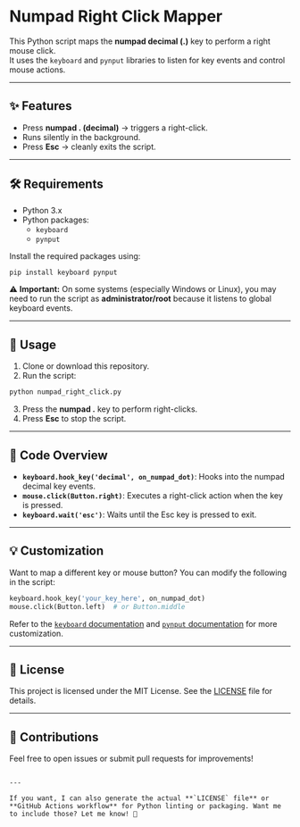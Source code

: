 # Numpad Right Click Mapper

This Python script maps the **numpad decimal (.)** key to perform a right mouse click.  
It uses the `keyboard` and `pynput` libraries to listen for key events and control mouse actions.

---

## ✨ Features

- Press **numpad . (decimal)** → triggers a right-click.
- Runs silently in the background.
- Press **Esc** → cleanly exits the script.

---

## 🛠 Requirements

- Python 3.x
- Python packages:
  - `keyboard`
  - `pynput`

Install the required packages using:

```bash
pip install keyboard pynput
````

⚠ **Important:**
On some systems (especially Windows or Linux), you may need to run the script as **administrator/root** because it listens to global keyboard events.

---

## 🚀 Usage

1. Clone or download this repository.
2. Run the script:

```bash
python numpad_right_click.py
```

3. Press the **numpad .** key to perform right-clicks.
4. Press **Esc** to stop the script.

---

## 📂 Code Overview

* **`keyboard.hook_key('decimal', on_numpad_dot)`**: Hooks into the numpad decimal key events.
* **`mouse.click(Button.right)`**: Executes a right-click action when the key is pressed.
* **`keyboard.wait('esc')`**: Waits until the Esc key is pressed to exit.

---

## 💡 Customization

Want to map a different key or mouse button?
You can modify the following in the script:

```python
keyboard.hook_key('your_key_here', on_numpad_dot)
mouse.click(Button.left)  # or Button.middle
```

Refer to the [`keyboard` documentation](https://github.com/boppreh/keyboard) and [`pynput` documentation](https://pynput.readthedocs.io/) for more customization.

---

## 📜 License

This project is licensed under the MIT License. See the [LICENSE](LICENSE) file for details.

---

## 🤝 Contributions

Feel free to open issues or submit pull requests for improvements!

```

---

If you want, I can also generate the actual **`LICENSE` file** or **GitHub Actions workflow** for Python linting or packaging. Want me to include those? Let me know! 🚀
```
